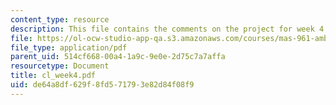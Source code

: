 ```yaml
---
content_type: resource
description: This file contains the comments on the project for week 4 by the student.
file: https://ol-ocw-studio-app-qa.s3.amazonaws.com/courses/mas-961-ambient-intelligence-spring-2005/de64a8df629f8fd571793e82d84f08f9_cl_week4.pdf
file_type: application/pdf
parent_uid: 514cf668-00a4-1a9c-9e0e-2d75c7a7affa
resourcetype: Document
title: cl_week4.pdf
uid: de64a8df-629f-8fd5-7179-3e82d84f08f9
---
```

